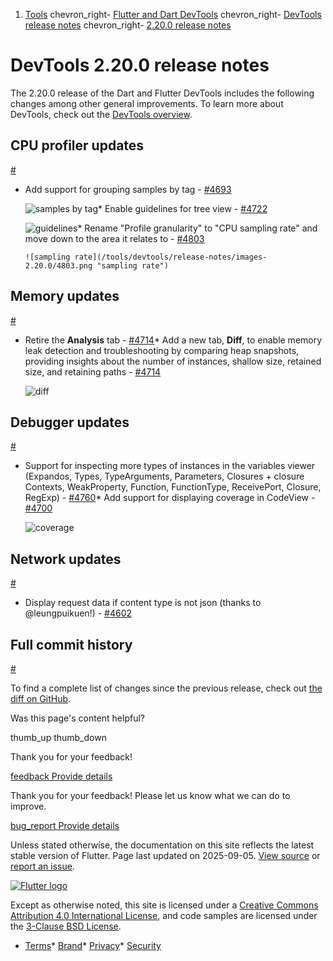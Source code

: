1. [Tools](/tools) chevron\_right- [Flutter and Dart DevTools](/tools/devtools) chevron\_right- [DevTools release notes](/tools/devtools/release-notes) chevron\_right- [2.20.0 release notes](/tools/devtools/release-notes/release-notes-2.20.0)

DevTools 2.20.0 release notes
=============================

The 2.20.0 release of the Dart and Flutter DevTools includes the following changes among other general improvements. To learn more about DevTools, check out the [DevTools overview](https://docs.flutter.dev/tools/devtools).

CPU profiler updates
--------------------

[#](#cpu-profiler-updates)

* Add support for grouping samples by tag - [#4693](https://github.com/flutter/devtools/pull/4693)

  ![samples by tag](/tools/devtools/release-notes/images-2.20.0/4693.png "samples by tag")* Enable guidelines for tree view - [#4722](https://github.com/flutter/devtools/pull/4722)

    ![guidelines](/tools/devtools/release-notes/images-2.20.0/4722.png "guidelines")* Rename "Profile granularity" to "CPU sampling rate" and move down to the area it relates to - [#4803](https://github.com/flutter/devtools/pull/4722)

      ![sampling rate](/tools/devtools/release-notes/images-2.20.0/4803.png "sampling rate")

Memory updates
--------------

[#](#memory-updates)

* Retire the **Analysis** tab - [#4714](https://github.com/flutter/devtools/pull/4714)* Add a new tab, **Diff**, to enable memory leak detection and troubleshooting by comparing heap snapshots, providing insights about the number of instances, shallow size, retained size, and retaining paths - [#4714](https://github.com/flutter/devtools/pull/4714)

    ![diff](/tools/devtools/release-notes/images-2.20.0/4714.png "Diff in Memory tab")

Debugger updates
----------------

[#](#debugger-updates)

* Support for inspecting more types of instances in the variables viewer (Expandos, Types, TypeArguments, Parameters, Closures + closure Contexts, WeakProperty, Function, FunctionType, ReceivePort, Closure, RegExp) - [#4760](https://github.com/flutter/devtools/pull/4760)* Add support for displaying coverage in CodeView - [#4700](https://github.com/flutter/devtools/pull/4700)

    ![coverage](/tools/devtools/release-notes/images-2.20.0/4700.png "coverage in CodeView")

Network updates
---------------

[#](#network-updates)

* Display request data if content type is not json (thanks to @leungpuikuen!) - [#4602](https://github.com/flutter/devtools/pull/4602)

Full commit history
-------------------

[#](#full-commit-history)

To find a complete list of changes since the previous release, check out [the diff on GitHub](https://github.com/flutter/devtools/compare/v2.19.0...v2.20.0).

Was this page's content helpful?

thumb\_up thumb\_down

Thank you for your feedback!

 [feedback Provide details](https://github.com/flutter/website/issues/new?template=1_page_issue.yml&&page-url=https://docs.flutter.dev/tools/devtools/release-notes/release-notes-2.20.0/&page-source=https://github.com/flutter/website/tree/main/src/content/tools/devtools/release-notes/release-notes-2.20.0.md)

Thank you for your feedback! Please let us know what we can do to improve.

 [bug\_report Provide details](https://github.com/flutter/website/issues/new?template=1_page_issue.yml&&page-url=https://docs.flutter.dev/tools/devtools/release-notes/release-notes-2.20.0/&page-source=https://github.com/flutter/website/tree/main/src/content/tools/devtools/release-notes/release-notes-2.20.0.md)

Unless stated otherwise, the documentation on this site reflects the latest stable version of Flutter. Page last updated on 2025-09-05. [View source](https://github.com/flutter/website/tree/main/src/content/tools/devtools/release-notes/release-notes-2.20.0.md) or [report an issue](https://github.com/flutter/website/issues/new?template=1_page_issue.yml&&page-url=https://docs.flutter.dev/tools/devtools/release-notes/release-notes-2.20.0/&page-source=https://github.com/flutter/website/tree/main/src/content/tools/devtools/release-notes/release-notes-2.20.0.md "Report an issue with this page").

[![Flutter logo](/assets/images/branding/flutter/logo+text/horizontal/white.svg)](https://flutter.dev)

Except as otherwise noted, this site is licensed under a [Creative Commons Attribution 4.0 International License](https://creativecommons.org/licenses/by/4.0/), and code samples are licensed under the [3-Clause BSD License](https://opensource.org/licenses/BSD-3-Clause).

* [Terms](/tos "Terms of use")* [Brand](/brand "Brand usage guidelines")* [Privacy](https://policies.google.com/privacy "Privacy policy")* [Security](/security "Security philosophy and practices")

   